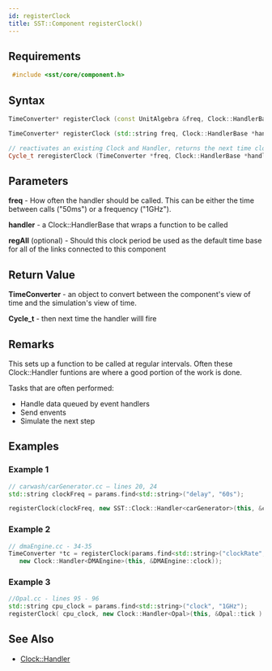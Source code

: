 ```yaml
---
id: registerClock
title: SST::Component registerClock()
---
```


## Requirements

```cpp
 #include <sst/core/component.h>
```

## Syntax

<!--- java used here since it looked liked the highlight was a bit better (in VS code), would need to test and see what looks best --->

```cpp
TimeConverter* registerClock (const UnitAlgebra &freq, Clock::HandlerBase *handler, bool regAll=true)

TimeConverter* registerClock (std::string freq, Clock::HandlerBase *handler, bool regAll=true)

// reactivates an existing Clock and Handler, returns the next time clock handler will fire
Cycle_t reregisterClock (TimeConverter *freq, Clock::HandlerBase *handler)
```

## Parameters

**freq** - How often the handler should be called. This can be either the time between calls ("50ms") or a frequency ("1GHz").

**handler** - a Clock::HandlerBase that wraps a function to be called

**regAll** (optional) - Should this clock period be used as the default time base for all of the links connected to this component

## Return Value

**TimeConverter** - an object to convert between the component's view of time and the simulation's view of time.

**Cycle_t** - then next time the handler willl fire

## Remarks

This sets up a function to be called at regular intervals. Often these Clock::Handler funtions are where a good portion of the work is done.

Tasks that are often performed:

- Handle data queued by event handlers
- Send envents
- Simulate the next step 

## Examples

### Example 1

```cpp
// carwash/carGenerator.cc – lines 20, 24
std::string clockFreq = params.find<std::string>("delay", "60s");

registerClock(clockFreq, new SST::Clock::Handler<carGenerator>(this, &carGenerator::clockTick));
```

### Example 2

```cpp
// dmaEngine.cc - 34-35
TimeConverter *tc = registerClock(params.find<std::string>("clockRate", "1 GHz"),
   new Clock::Handler<DMAEngine>(this, &DMAEngine::clock));
```

### Example 3

```cpp
//Opal.cc - lines 95 - 96
std::string cpu_clock = params.find<std::string>("clock", "1GHz");
registerClock( cpu_clock, new Clock::Handler<Opal>(this, &Opal::tick ) );
```

## See Also

- [Clock::Handler](core/clock/clock_handler.md)